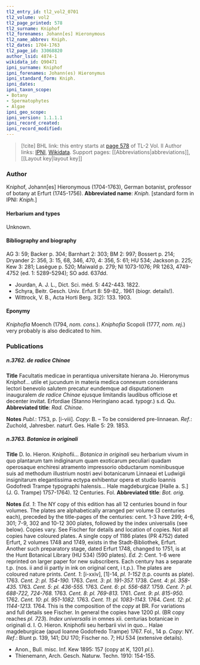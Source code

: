 ```yaml
---
tl2_entry_id: tl2_vol2_0701
tl2_volume: vol2
tl2_page_printed: 578
tl2_surname: Kniphof
tl2_forenames: Johann[es] Hieronymous
tl2_name_abbrev: Kniph.
tl2_dates: 1704-1763
tl2_page_id: 33068820
author_lsid: 4874-1
wikidata_id: Q90471
ipni_surname: Kniphof
ipni_forenames: Johann(es) Hieronymus
ipni_standard_form: Kniph.
ipni_dates: 
ipni_taxon_scope: 
- Botany
- Spermatophytes
- Algae
ipni_geo_scope: 
ipni_version: 1.1.1.1
ipni_record_created: 
ipni_record_modified:
---
```


> [!cite] BHL link: this entry starts at [page 578](https://www.biodiversitylibrary.org/page/33068820) of TL-2 Vol. II
> Author links: [IPNI](https://www.ipni.org/a/4874-1), [Wikidata](https://www.wikidata.org/wiki/Q90471). Support pages: [[Abbreviations|abbreviations]], [[Layout key|layout key]]

### Author

Kniphof, Johann\[es\] Hieronymous (1704-1763), German botanist, professor of botany at Erfurt (1745-1756). 
**Abbreviated name**: *Kniph.* \[standard form in IPNI: *Kniph.*\]

#### Herbarium and types

Unknown.

#### Bibliography and biography

AG 3: 59; Backer p. 304; Barnhart 2: 303; BM 2: 997; Bossert p. 214; Dryander 2: 356, 3: 15, 68, 346, 470, 4: 356, 5: 61; HU 534; Jackson p. 225; Kew 3: 281; Lasègue p. 520; Maiwald p. 279; NI 1073-1076; PR 1263, 4749-4752 (ed. 1: 5289-5294); SO add. 637dd.
- Jourdan, A. J. L., Dict. Sci. méd. 5: 442-443. 1822.
- Schyra, Beitr. Gesch. Univ. Erfurt 8: 59-82,. 1961 (biogr. details!).
- Wittrock, V. B., Acta Horti Berg. 3(2): 133. 1903.

#### Eponymy

*Kniphofia* Moench (1794, *nom. cons.*). *Kniphofia* Scopoli (1777, *nom. rej.*) very probably is also dedicated to him.

### Publications

##### n.3762. de radice Chinae

**Title**
Facultatis medicae in perantiqua universitate hierana Jo. Hieronymus Kniphof... utile et jucundum in materia medica connexum considerans lectori benevolo salutem precatur eundemque ad disputationem inauguralem *de radice Chinae* ejusque limitandis laudibus officiose et decenter invitat. Erfordiae (Stanno Heringiano acad. typogr.) s.d. Qu.
**Abbreviated title**: *Rad. Chinae*.

**Notes**
*Publ*.: 1753, p. \[i-viii\]. *Copy*: B. – To be considered pre-linnaean.
*Ref*.: Zuchold, Jahresber. naturf. Ges. Halle 5: 29. 1853.

##### n.3763. Botanica in originali

**Title**
D. Io. Hieron. Kniphofii... *Botanica in originali* seu herbarium vivum in quo plantarum tam indiginarum quam exoticarum peculiari quadam operosaque enchiresi atramento impressorio obductarum nominibusque suis ad methodum illustrium nostri aevi botanicarum Linnaeai et Ludwigii insignitarum elegantissima ectypa exhibentur opera et studio Ioannis Godofredi Trampe typographi halensis... Hale magdeburgicae \[Halle a. S.\] (J. G. Trampe) 1757-1764). 12 Centuries. Fol.
**Abbreviated title**: *Bot. orig.*

**Notes**
*Ed. 1*: The NY copy of this edition has all 12 centuries bound in four volumes. The plates are alphabetically arranged per volume (3 centuries each), preceded by the title-pages of the centuries: cent. 1-3 have 299; 4-6, 301; 7-9, 302 and 10-12 300 plates, followed by the index universalis (see below). Copies vary. See Fischer for details and location of copies. Not all copies have coloured plates.
A single copy of 1186 plates (PR 4752) dated Erfurt, 2 volumes 1748 and 1749, exists in the Stadt-Bibliothek, Erfurt. Another such preparatory stage, dated Erfurt 1748, changed to 1751, is at the Hunt Botanical Library (HU 534) (590 plates).
*Ed. 2*: Cent. 1-6 were reprinted on larger paper for new subscribers. Each century has a separate t.p. (nos. ii and iii partly in ink on original cent, i t.p.). The plates are coloured nature prints.
*Cent. 1*: \[i-xxiv\], \[1\]-14, *pl. 1-152* (t.p. counts as plate). 1763.
*Cent. 2*: *pl. 154-190.* 1763.
*Cent. 3*: *pl. 191-357.* 1738.
*Cent. 4*: *pl. 358-435.* 1763.
*Cent. 5*: *pl. 436-555.* 1763.
*Cent. 6*: *pl. 556-687.* 1759.
*Cent. 7*: *pl. 688-722, 724-768.* 1763.
*Cent. 8*: *pl. 769-813.* 1761.
*Cent. 9*: *pl. 815-950.* 1762.
*Cent. 10*: *pl. 951-1082.* 1763.
*Cent. 11*: *pl. 1083-1143.* 1764.
*Cent. 12*: *pl. 1144-1213.* 1764.
This is the composition of the *copy* at BR. For variations and full details see Fischer. In general the copies have 1200 pl. (BR copy reaches *pl. 723*).
*Index universalis* in omnes xii. centurias botanicae in originali d. I. O. Hieron. Kniphofii seu herbarii vivi in quo... Halae magdeburgicae (apud Ioanne Godofredo Trampe) 1767. Fol., 14 p. *Copy*: NY.
*Ref*.: Blunt p. 139, 141; DU 170; Fischer no. 7; HU 534 (extensive details).
- Anon., Bull. misc. Inf. Kew 1895: 157 (copy at K, 1201 *pl.*).
- Thienemann, Arch. Gesch. Naturw. Techn. 1910: 154-155.


